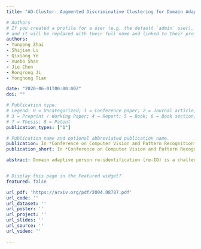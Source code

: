 ```yaml
---
title: "AD-Cluster: Augmented Discriminative Clustering for Domain Adaptive Person Re-identification"

# Authors
# If you created a profile for a user (e.g. the default `admin` user), write the username (folder name) here 
# and it will be replaced with their full name and linked to their profile.
authors:
- Yunpeng Zhai
- Shijian Lu
- Qixiang Ye
- Xuebo Shan
- Jie Chen
- Rongrong Ji 
- Yonghong Tian

date: "2020-06-01T00:00:00Z"
doi: ""

# Publication type.
# Legend: 0 = Uncategorized; 1 = Conference paper; 2 = Journal article;
# 3 = Preprint / Working Paper; 4 = Report; 5 = Book; 6 = Book section;
# 7 = Thesis; 8 = Patent
publication_types: ["1"]

# Publication name and optional abbreviated publication name.
publication: In *Conference on Computer Vision and Pattern Recognition* (**CVPR**), 2020
publication_short: In *Conference on Computer Vision and Pattern Recognition* (**CVPR**), 2020

abstract: Domain adaptive person re-identification (re-ID) is a challenging task, especially when person identities in target domains are unknown. Existing methods attempt to address this challenge by transferring image styles or aligning feature distributions across domains, whereas the rich unlabeled samples in target domains are not sufficiently exploited. This paper presents a novel augmented discriminative clustering (AD-Cluster) technique that estimates and augments person clusters in target domains and enforces the discrimination ability of re-ID models with the augmented clusters. AD-Cluster is trained by iterative density-based clustering, adaptive sample augmentation, and discriminative feature learning. It learns an image generator and a feature encoder which aim to maximize the intra-cluster diversity in the sample space and minimize the intra-cluster distance in the feature space in an adversarial min-max manner. Finally, AD-Cluster increases the diversity of sample clusters and improves the discrimination capability of re-ID models greatly. Extensive experiments over Market-1501 and DukeMTMC-reID show that AD-Cluster outperforms the state-of-the-art with large margins.


# Display this page in the Featured widget?
featured: false

url_pdf: 'https://arxiv.org/pdf/2004.08787.pdf'
url_code: ''
url_dataset: ''
url_poster: ''
url_project: ''
url_slides: ''
url_source: ''
url_video: ''

---
```

